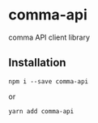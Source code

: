 # comma-api

comma API client library

## Installation

`npm i --save comma-api`

or

`yarn add comma-api`
